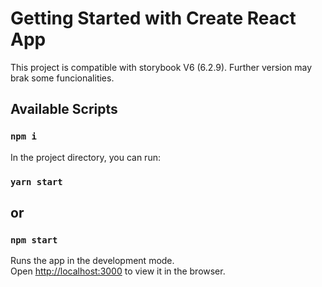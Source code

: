 # Getting Started with Create React App

This project is compatible with storybook V6 (6.2.9). Further version may brak some funcionalities.

## Available Scripts

### `npm i`

In the project directory, you can run:

### `yarn start`

## or

### `npm start`

Runs the app in the development mode.\
Open [http://localhost:3000](http://localhost:3000) to view it in the browser.
